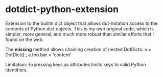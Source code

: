 dotdict-python-extension
========================

Extension to the builtin dict object that allows dot-notation access
to the contents of Python dict objects.  This is my own original code,
which is simpler, more general, and much more robust than similar
efforts that I found on the web.

The __missing__ method allows chaining creation of nested DotDicts:
a = DotDict() ; a.foo.bar = 'content'

Limitation: Expressing keys as attributes limits keys to valid Python
identifiers.
